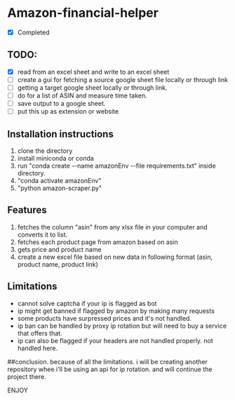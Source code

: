# Amazon-financial-helper
- [X] Completed 

## TODO: 
- [X] read from an excel sheet and write to an excel sheet
- [ ] create a gui for fetching a source google sheet file locally or through link
- [ ] getting a target google sheet locally or through link.  
- [ ] do for a list of ASIN and measure time taken. 
- [ ] save output to a google sheet.
- [ ] put this up as extension or website

## Installation instructions 
1. clone the directory 
2. install miniconda or conda 
3. run "conda create --name amazonEnv --file requirements.txt" inside directory. 
4. "conda activate amazonEnv"
5. "python amazon-scraper.py"

## Features
1. fetches the column "asin" from any xlsx file in your computer and converts it to list. 
2. fetches each product page from amazon based on asin 
3. gets price and product name 
4. create a new excel file based on new data in following format (asin, product name, product link)


## Limitations
* cannot solve captcha if your ip is flagged as bot
* ip might get banned if flagged by amazon by making many requests
* some products have surpressed prices and it's not handled. 
* ip ban can be handled by proxy ip rotation but will need to buy a service that offers that.
* ip can also be flagged if your headers are not handled properly. not handled here.

##conclusion. 
because of all the limitations. i will be creating another repository whee i'll be using an api for ip rotation. and will continue the project there. 
   
ENJOY

